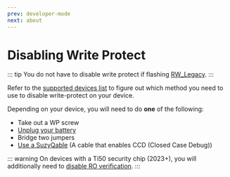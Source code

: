 ```yaml
---
prev: developer-mode
next: about
---
```

# Disabling Write Protect

::: tip
You do not have to disable write protect if flashing [RW_Legacy](about.md#rw_legacy).
:::

Refer to the [supported devices list](supported-devices.md) to figure out which method you need to use to disable write-protect on your device.

Depending on your device, you will need to do **one** of the following:
- Take out a WP screw
- [Unplug your battery](battery.md)
- Bridge two jumpers
- [Use a SuzyQable](suzyq.md) (A cable that enables CCD (Closed Case Debug))

::: warning
On devices with a Ti50 security chip (2023+), you will additionally need to [disable RO verification](ti50-ap-ro.md).
:::

